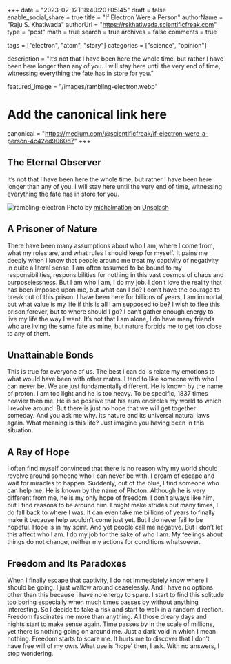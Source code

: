 +++
date = "2023-02-12T18:40:20+05:45"
draft = false
enable_social_share = true
title = "If Electron Were a Person"
authorName = "Raju S. Khatiwada"
authorUrl = "https://rskhatiwada.scientificfreak.com"
type = "post"
math = true
search = true
archives = false
comments = true

tags = ["electron", "atom", "story"]
categories = ["science", "opinion"]

description = "It’s not that I have been here the whole time, but rather I have been here longer than any of you. I will stay here until the very end of time, witnessing everything the fate has in store for you."

featured_image = "/images/rambling-electron.webp"

# Add the canonical link here
canonical = "https://medium.com/@scientificfreak/if-electron-were-a-person-4c42ed9060d7"
+++

## The Eternal Observer
It’s not that I have been here the whole time, but rather I have been here longer than any of you. I will stay here until the very end of time, witnessing everything the fate has in store for you.

![rambling-electron](/images/rambling-electron.webp) 
Photo by [michalmatlon](https://unsplash.com/@michalmatlon?utm_source=medium&utm_medium=referral) on [Unsplash](https://unsplash.com/)

## A Prisoner of Nature
There have been many assumptions about who I am, where I come from, what my roles are, and what rules I should keep for myself. It pains me deeply when I know that people around me treat my captivity of negativity in quite a literal sense. I am often assumed to be bound to my responsibilities, responsibilities for nothing in this vast cosmos of chaos and purposelessness. But I am who I am, I do my job. I don’t love the reality that has been imposed upon me, but what can I do? I don’t have the courage to break out of this prison. I have been here for billions of years, I am immortal, but what value is my life if this is all I am supposed to be? I wish to flee this prison forever, but to where should I go? I can’t gather enough energy to live my life the way I want. It’s not that I am alone, I do have many friends who are living the same fate as mine, but nature forbids me to get too close to any of them.

## Unattainable Bonds

This is true for everyone of us. The best I can do is relate my emotions to what would have been with other mates. I tend to like someone with who I can never be. We are just fundamentally different. He is known by the name of proton. I am too light and he is too heavy. To be specific, 1837 times heavier then me. He is so positive that his aura encircles my world to which I revolve around. But there is just no hope that we will get together someday. And you ask me why. Its nature and its universal natural laws again. What meaning is this life? Just imagine you having been in this situation.

## A Ray of Hope

I often find myself convinced that there is no reason why my world should revolve around someone who I can never be with. I dream of escape and wait for miracles to happen. Suddenly, out of the blue, I find someone who can help me. He is known by the name of Photon. Although he is very different from me, he is my only hope of freedom. I don’t always like him, but I find reasons to be around him. I might make strides but many times, I do fall back to where I was. It can even take me billions of years to finally make it because help wouldn’t come just yet. But I do never fail to be hopeful. Hope is in my spirit. And yet people call me negative. But I don’t let this affect who I am. I do my job for the sake of who I am. My feelings about things do not change, neither my actions for conditions whatsoever.

## Freedom and Its Paradoxes

When I finally escape that captivity, I do not immediately know where I should be going. I just wallow around ceaselessly. And I have no options other than this because I have no energy to spare. I start to find this solitude too boring especially when much times passes by without anything interesting. So I decide to take a risk and start to walk in a random direction. Freedom fascinates me more than anything. All those dreary days and nights start to make sense again. Time passes by in the scale of millions, yet there is nothing going on around me. Just a dark void in which I mean nothing. Freedom starts to scare me. It hurts me to discover that I don’t have free will of my own. What use is ‘hope’ then, I ask. With no answers, I stop wondering.
